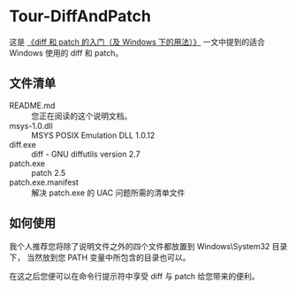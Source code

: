Tour-DiffAndPatch
==================
这是 [《diff 和 patch 的入门（及 Windows 下的用法）》](http://orzfly.com/html/diff-and-patch-and-windows.html) 一文中提到的适合 Windows 使用的 diff 和 patch。

文件清单
--------
<dl>
  <dt>README.md</dt>
  <dd>您正在阅读的这个说明文档。</dd>
  <dt>msys-1.0.dll</dt>
  <dd>MSYS POSIX Emulation DLL 1.0.12</dd>
  <dt>diff.exe</dt>
  <dd>diff - GNU diffutils version 2.7</dd>
  <dt>patch.exe</dt>
  <dd>patch 2.5</dd>
  <dt>patch.exe.manifest</dt>
  <dd>解决 patch.exe 的 UAC 问题所需的清单文件</dd>
</dl>

如何使用
--------
我个人推荐您将除了说明文件之外的四个文件都放置到 Windows\System32 目录下，
当然放到您 PATH 变量中所包含的目录也可以。

在这之后您便可以在命令行提示符中享受 diff 与 patch 给您带来的便利。